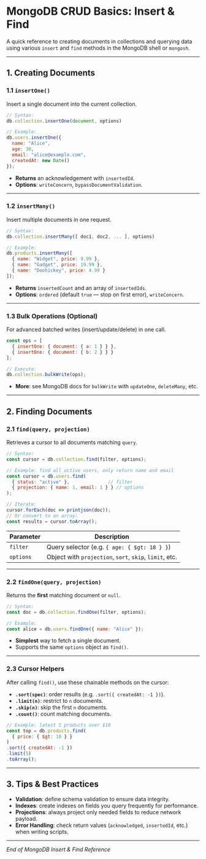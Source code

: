 # MongoDB CRUD Basics: Insert & Find

A quick reference to creating documents in collections and querying data using various `insert` and `find` methods in the MongoDB shell or `mongosh`.

---

## 1. Creating Documents

### 1.1 `insertOne()`

Insert a single document into the current collection.

```js
// Syntax:
db.collection.insertOne(document, options)

// Example:
db.users.insertOne({
  name: "Alice",
  age: 30,
  email: "alice@example.com",
  createdAt: new Date()
});
```

* **Returns** an acknowledgement with `insertedId`.
* **Options**: `writeConcern`, `bypassDocumentValidation`.

---

### 1.2 `insertMany()`

Insert multiple documents in one request.

```js
// Syntax:
db.collection.insertMany([ doc1, doc2, ... ], options)

// Example:
db.products.insertMany([
  { name: "Widget", price: 9.99 },
  { name: "Gadget", price: 19.99 },
  { name: "Doohickey", price: 4.99 }
]);
```

* **Returns** `insertedCount` and an array of `insertedIds`.
* **Options**: `ordered` (default `true` — stop on first error), `writeConcern`.

---

### 1.3 Bulk Operations (Optional)

For advanced batched writes (insert/update/delete) in one call.

```js
const ops = [
  { insertOne: { document: { a: 1 } } },
  { insertOne: { document: { b: 2 } } }
];

// Execute:
db.collection.bulkWrite(ops);
```

* **More**: see MongoDB docs for `bulkWrite` with `updateOne`, `deleteMany`, etc.

---

## 2. Finding Documents

### 2.1 `find(query, projection)`

Retrieves a cursor to all documents matching `query`.

```js
// Syntax:
const cursor = db.collection.find(filter, options);

// Example: find all active users, only return name and email
const cursor = db.users.find(
  { status: "active" },              // filter
  { projection: { name: 1, email: 1 } } // options
);

// Iterate:
cursor.forEach(doc => printjson(doc));
// Or convert to an array:
const results = cursor.toArray();
```

| Parameter | Description                                             |
| --------- | ------------------------------------------------------- |
| `filter`  | Query selector (e.g. `{ age: { $gt: 18 } }`)            |
| `options` | Object with `projection`, `sort`, `skip`, `limit`, etc. |

---

### 2.2 `findOne(query, projection)`

Returns the **first** matching document or `null`.

```js
// Syntax:
const doc = db.collection.findOne(filter, options);

// Example:
const alice = db.users.findOne({ name: "Alice" });
```

* **Simplest** way to fetch a single document.
* Supports the same `options` object as `find()`.

---

### 2.3 Cursor Helpers

After calling `find()`, use these chainable methods on the cursor:

* **`.sort(spec)`**: order results (e.g. `.sort({ createdAt: -1 })`).
* **`.limit(n)`**: restrict to `n` documents.
* **`.skip(n)`**: skip the first `n` documents.
* **`.count()`**: count matching documents.

```js
// Example: latest 5 products over $10
const top = db.products.find(
  { price: { $gt: 10 } }
)
.sort({ createdAt: -1 })
.limit(5)
.toArray();
```

---

## 3. Tips & Best Practices

* **Validation**: define schema validation to ensure data integrity.
* **Indexes**: create indexes on fields you query frequently for performance.
* **Projections**: always project only needed fields to reduce network payload.
* **Error Handling**: check return values (`acknowledged`, `insertedId`, etc.) when writing scripts.

---

*End of MongoDB Insert & Find Reference*
